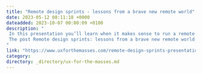 ```yaml
---
title: "Remote design sprints - lessons from a brave new remote world"
date: 2023-05-12 08:11:18 +0000
dateadded: 2023-10-07 00:00:09 +0100
description: "  
 In this presentation you’ll learn when it makes sense to run a remote design sprint and 10 key lessons for running one. 
 The post Remote design sprints: lessons from a brave new remote world appeared first on UXM. 
"
link: "https://www.uxforthemasses.com/remote-design-sprints-presentation/"
category:
directory: _directory/ux-for-the-masses.md
---
```


